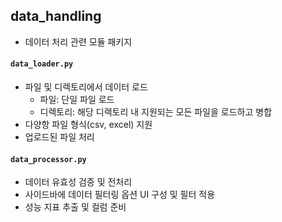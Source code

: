 ## data_handling
- 데이터 처리 관련 모듈 패키지

#### `data_loader.py`
- 파일 및 디렉토리에서 데이터 로드
  - 파일: 단일 파일 로드
  - 디렉토리: 해당 디렉토리 내 지원되는 모든 파일을 로드하고 병합
- 다양항 파일 형식(csv, excel) 지원
- 업로드된 파일 처리

#### `data_processor.py`
- 데이터 유효성 검증 및 전처리
- 사이드바에 데이터 필터링 옵션 UI 구성 및 필터 적용
- 성능 지표 추출 및 컬럼 준비
